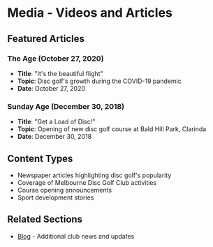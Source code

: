 # Media - Videos and Articles

## Featured Articles

### The Age (October 27, 2020)
- **Title**: "It's the beautiful flight"
- **Topic**: Disc golf's growth during the COVID-19 pandemic
- **Date**: October 27, 2020

### Sunday Age (December 30, 2018)  
- **Title**: "Get a Load of Disc!"
- **Topic**: Opening of new disc golf course at Bald Hill Park, Clarinda
- **Date**: December 30, 2018

## Content Types
- Newspaper articles highlighting disc golf's popularity
- Coverage of Melbourne Disc Golf Club activities
- Course opening announcements
- Sport development stories

## Related Sections
- [Blog](../news/) - Additional club news and updates